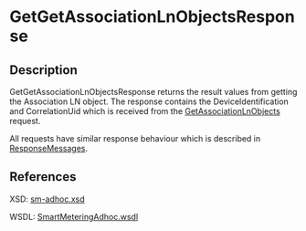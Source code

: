 # GetGetAssociationLnObjectsResponse

## Description

GetGetAssociationLnObjectsResponse returns the result values from getting the Association LN object. The response contains the DeviceIdentification and CorrelationUid which is received from the [GetAssociationLnObjects](getassociationlnobjects.md) request.

All requests have similar response behaviour which is described in [ResponseMessages](../../responsemessages.md).

## References

XSD: [sm-adhoc.xsd](https://github.com/OSGP/open-smart-grid-platform/blob/development/osgp/shared/osgp-ws-smartmetering/src/main/resources/schemas/sm-adhoc.xsd)

WSDL: [SmartMeteringAdhoc.wsdl](https://github.com/OSGP/open-smart-grid-platform/blob/development/osgp/shared/osgp-ws-smartmetering/src/main/resources/SmartMeteringAdhoc.wsdl)

